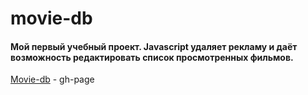# movie-db
#### Мой первый учебный проект. Javascript удаляет рекламу и даёт возможность редактировать список просмотренных фильмов. ####
[Movie-db](https://alex-0111.github.io/movie-db/) - gh-page


